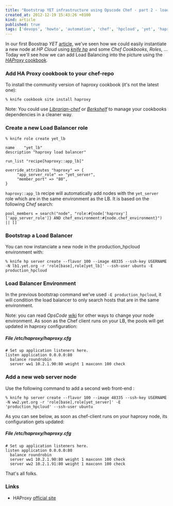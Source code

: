 ```yaml
---
title: "Bootstrap YET infrastructure using Opscode Chef - part 2 - load balancing"
created_at: 2012-12-19 15:43:26 +0100
kind: article
published: true
tags: ['devops', 'howto', 'automation', 'chef', 'hpcloud', 'yet', 'haproxy', 'tools']
---
```


In our first Boostrap *YET* [article](/2012/12/yet-infra/), we've seen how we could easily instantiate a new node at *HP Cloud* using [*knife hp*](https://github.com/mattray/knife-hp) and some *Chef Cookbooks*, *Roles*, ... Today we'll see how we can add Load Balancing into the picture using the [*HAProxy* cookbook](https://github.com/opscode-cookbooks/haproxy).

<!-- more -->

### Add HA Proxy cookbook to your chef-repo

To install the community version of haproxy cookbook (it's not the latest one):

	% knife cookbook site install haproxy

Note: You could use [*Librarian-chef*](https://github.com/applicationsonline/librarian) or [*Berkshelf*](https://github.com/RiotGames/berkshelf) to manage your cookbooks dependencies in a cleaner way.

### Create a new Load Balancer role

	% knife role create yet_lb

	name	"yet_lb"
	description	"haproxy load balancer"
	
	run_list "recipe[haproxy::app_lb]"
	
	override_attributes "haproxy" => {
		 "app_server_role" => "yet_server",
		 "member_port" => "80",
	}

`haproxy::app_lb` recipe will automatically add nodes with the `yet_server` role which are in the same environment as the LB. It is based on the following *Chef* search:

	pool_members = search("node", "role:#{node['haproxy']['app_server_role']} AND chef_environment:#{node.chef_environment}") || []

### Bootstrap a Load Balancer

You can now instanciate a new node in the production_hpcloud environment with:

	% knife hp server create --flavor 100 --image 48335 --ssh-key USERNAME -N lb1.yet.org -r 'role[base],role[yet_lb]' --ssh-user ubuntu -E production_hpcloud

### Load Balancer Environment

In the previous bootstrap command we've used `-E production_hpcloud`, it will condition the load balancer to only search hosts that are in the same environment.

Note: you can read *OpsCode* [wiki](http://wiki.opscode.com/display/chef/Environments) for other ways to change your node environment. As soon as the Chef client runs on your LB, the pools will get updated in haproxy configuration:

##### File /etc/haproxy/haproxy.cfg

	# Set up application listeners here.
	listen application 0.0.0.0:80
	  balance roundrobin
	  server ww1 10.2.1.90:80 weight 1 maxconn 100 check
	  
### Add a new web server node

Use the following command to add a second web front-end :

	% knife hp server create --flavor 100 --image 48335 --ssh-key USERNAME -N ww2.yet.org -r 'role[base],role[yet_server]' -E 'production_hpcloud' --ssh-user ubuntu

As you can see below, as soon as chef-client runs on your haproxy node, its configuration gets updated:

##### File /etc/haproxy/haproxy.cfg

	# Set up application listeners here.
	listen application 0.0.0.0:80
	  balance roundrobin
	  server ww1 10.2.1.90:80 weight 1 maxconn 100 check
	  server ww2 10.2.1.91:80 weight 1 maxconn 100 check

That's all folks.

### Links

* HAProxy [official site](http://haproxy.1wt.eu/)